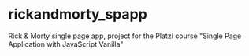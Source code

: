 # rickandmorty_spapp
Rick &amp; Morty single page app, project for the Platzi course "Single Page Application with JavaScript Vanilla"
